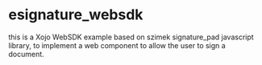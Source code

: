 # esignature_websdk
this is a Xojo WebSDK example based on szimek signature_pad javascript library, to implement a web component to allow the user to sign a document.
